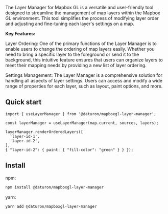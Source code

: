 The Layer Manager for Mapbox GL is a versatile and user-friendly tool designed to streamline the management of map layers within the Mapbox GL environment. This tool simplifies the process of modifying layer order and adjusting and fine-tuning each layer's settings on a map.

**Key Features:**

Layer Ordering: One of the primary functions of the Layer Manager is to enable users to change the ordering of map layers easily. Whether you need to bring a specific layer to the foreground or send it to the background, this intuitive feature ensures that users can organize layers to meet their mapping needs by providing a new list of layer ordering.

Settings Management: The Layer Manager is a comprehensive solution for handling all aspects of layer settings. Users can access and modify a wide range of properties for each layer, such as layout, paint options, and more.

## Quick start

```tsx
import { useLayerManager } from '@daturon/mapboxgl-layer-manager';

const layerManager = useLayerManager(map.current, sources, layers);

layerManager.renderOrderedLayers([
  'layer-id-1',
  'layer-id-2',
],
{ "layer-id-2": { paint: { "fill-color": "green" } } });

```

## Install

npm:

```bash
npm install @daturon/mapboxgl-layer-manager
```

yarn:

```bash
yarn add @daturon/mapboxgl-layer-manager
```
